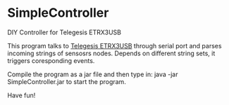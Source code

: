 SimpleController
================

DIY Controller for Telegesis ETRX3USB

This program talks to [Telegesis ETRX3USB](http://www.telegesis.com/downloads/general/TG-ETRX357USB-PM-014-101.pdf) through serial port and parses incoming strings of sensosrs nodes. Depends on different string sets, it triggers coresponding events. 

Compile the program as a jar file and then type in:
java -jar SimpleController.jar
to start the program.

Have fun!
